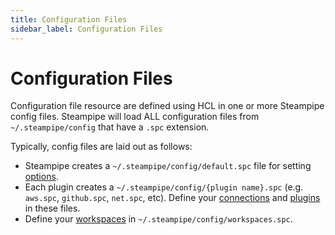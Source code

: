 ```yaml
---
title: Configuration Files
sidebar_label: Configuration Files
---
```


# Configuration Files

Configuration file resource are defined using HCL in one or more Steampipe config files.  Steampipe will load ALL configuration files from `~/.steampipe/config` that have a `.spc` extension.  


Typically, config files are laid out as follows:
- Steampipe creates a `~/.steampipe/config/default.spc` file for setting [options](/docs/reference/config-files/options).
- Each plugin creates a `~/.steampipe/config/{plugin name}.spc` (e.g. `aws.spc`, `github.spc`, `net.spc`, etc). Define your [connections](/docs/reference/config-files/connection) and [plugins](/docs/reference/config-files/plugin) in these files.
- Define your [workspaces](/docs/reference/config-files/workspace) in `~/.steampipe/config/workspaces.spc`.